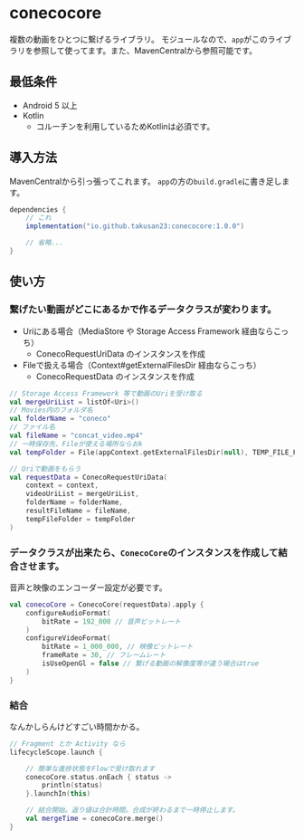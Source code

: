 # conecocore

複数の動画をひとつに繋げるライブラリ。
モジュールなので、`app`がこのライブラリを参照して使ってます。また、MavenCentralから参照可能です。

## 最低条件
- Android 5 以上
- Kotlin
    - コルーチンを利用しているためKotlinは必須です。

## 導入方法
MavenCentralから引っ張ってこれます。
`app`の方の`build.gradle`に書き足します。

```gradle
dependencies {
    // これ
    implementation("io.github.takusan23:conecocore:1.0.0")

    // 省略...
}
```

## 使い方
### 繋げたい動画がどこにあるかで作るデータクラスが変わります。

- Uriにある場合（MediaStore や Storage Access Framework 経由ならこっち）
    - ConecoRequestUriData のインスタンスを作成
- Fileで扱える場合（Context#getExternalFilesDir 経由ならこっち）
    - ConecoRequestData のインスタンスを作成

```Kotlin
// Storage Access Framework 等で動画のUriを受け取る
val mergeUriList = listOf<Uri>()
// Movies内のフォルダ名
val folderName = "coneco"
// ファイル名
val fileName = "concat_video.mp4"
// 一時保存先、Fileが使える場所ならおk
val tempFolder = File(appContext.getExternalFilesDir(null), TEMP_FILE_FOLDER)

// Uriで動画をもらう
val requestData = ConecoRequestUriData(
    context = context,
    videoUriList = mergeUriList,
    folderName = folderName,
    resultFileName = fileName,
    tempFileFolder = tempFolder
)
```

### データクラスが出来たら、`ConecoCore`のインスタンスを作成して結合させます。

音声と映像のエンコーダー設定が必要です。

```kotlin
val conecoCore = ConecoCore(requestData).apply {
    configureAudioFormat(
        bitRate = 192_000 // 音声ビットレート
    )
    configureVideoFormat(
        bitRate = 1_000_000, // 映像ビットレート
        frameRate = 30, // フレームレート
        isUseOpenGl = false // 繋げる動画の解像度等が違う場合はtrue
    )
}
```

### 結合
なんかしらんけどすごい時間かかる。

```kotlin
// Fragment とか Activity なら
lifecycleScope.launch {

    // 簡単な進捗状態をFlowで受け取れます
    conecoCore.status.onEach { status ->
        println(status)
    }.launchIn(this)

    // 結合開始。返り値は合計時間。合成が終わるまで一時停止します。
    val mergeTime = conecoCore.merge()
}
```